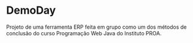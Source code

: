 # DemoDay
Projeto de uma ferramenta ERP feita em grupo como um dos métodos de conclusão do curso Programação Web Java do Instituto PROA. 
